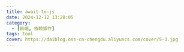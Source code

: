```yaml
---
title: await-to-js
date: 2024-12-12 13:28:05
category:
  - [前端, 依赖插件]
tags: tool
cover: https://daiblog.oss-cn-chengdu.aliyuncs.com/cover/5-3.jpg
---
```

